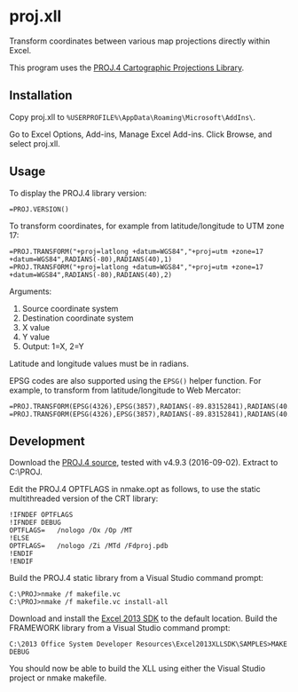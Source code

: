 proj.xll
========

Transform coordinates between various map projections directly within Excel.

This program uses the [PROJ.4 Cartographic Projections Library](http://proj.osgeo.org/).

Installation
------------

Copy proj.xll to `%USERPROFILE%\AppData\Roaming\Microsoft\AddIns\`.

Go to Excel Options, Add-ins, Manage Excel Add-ins. Click Browse, and select proj.xll.

Usage
-----

To display the PROJ.4 library version:

```
=PROJ.VERSION()
```

To transform coordinates, for example from latitude/longitude to UTM zone 17:
```
=PROJ.TRANSFORM("+proj=latlong +datum=WGS84","+proj=utm +zone=17 +datum=WGS84",RADIANS(-80),RADIANS(40),1)
=PROJ.TRANSFORM("+proj=latlong +datum=WGS84","+proj=utm +zone=17 +datum=WGS84",RADIANS(-80),RADIANS(40),2)
```

Arguments:
 
1. Source coordinate system
2. Destination coordinate system
3. X value
4. Y value
5. Output: 1=X, 2=Y

Latitude and longitude values must be in radians.

EPSG codes are also supported using the `EPSG()` helper function. For example, to transform from latitude/longitude to Web Mercator:
```
=PROJ.TRANSFORM(EPSG(4326),EPSG(3857),RADIANS(-89.83152841),RADIANS(40.91627447),1)
=PROJ.TRANSFORM(EPSG(4326),EPSG(3857),RADIANS(-89.83152841),RADIANS(40.91627447),2)
```

Development
-----------

Download the [PROJ.4 source](http://proj4.org/download.html), tested with v4.9.3 (2016-09-02). Extract to C:\PROJ.

Edit the PROJ.4 OPTFLAGS in nmake.opt as follows, to use the static multithreaded version of the CRT library:

```
!IFNDEF OPTFLAGS
!IFNDEF DEBUG
OPTFLAGS=	/nologo /Ox /Op /MT
!ELSE
OPTFLAGS=	/nologo /Zi /MTd /Fdproj.pdb
!ENDIF
!ENDIF
```

Build the PROJ.4 static library from a Visual Studio command prompt:

```
C:\PROJ>nmake /f makefile.vc
C:\PROJ>nmake /f makefile.vc install-all
```

Download and install the [Excel 2013 SDK](https://www.microsoft.com/en-us/download/details.aspx?id=35567) to the default location. Build the FRAMEWORK library from a Visual Studio command prompt:

```
C:\2013 Office System Developer Resources\Excel2013XLLSDK\SAMPLES>MAKE DEBUG
```

You should now be able to build the XLL using either the Visual Studio project or nmake makefile.
